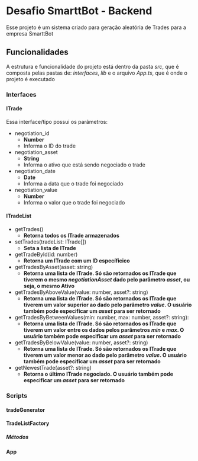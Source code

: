 # Desafio SmarttBot - Backend

Esse projeto é um sistema criado para geração aleatória de Trades para a empresa SmarttBot

## Funcionalidades

A estrutura e funcionalidade do projeto está dentro da pasta _src_, que é composta pelas pastas de: _interfaces_, _lib_ e o arquivo _App.ts_, que é onde o projeto é executado

### **Interfaces**

#### **ITrade**

Essa interface/tipo possui os parâmetros:

- negotiation_id
  - **Number**
  - Informa o ID do trade
- negotiation_asset
  - **String**
  - Informa o ativo que está sendo negociado o trade
- negotiation_date
  - **Date**
  - Informa a data que o trade foi negociado
- negotiation_value
  - **Number**
  - Informa o valor que o trade foi negociado

#### **ITradeList**

- getTrades()
  - **Retorna todos os ITrade armazenados**
- setTrades(tradeList: ITrade[])
  - **Seta a lista de ITrade**
- getTradeById(id: number)
  - **Retorna um ITrade com um ID específicico**
- getTradesByAsset(asset: string)
  - **Retorna uma lista de ITrade. Só são retornados os ITrade que tiverem o mesmo _negotiationAsset_ dado pelo parâmetro _asset_, ou seja, o mesmo Ativo**
- getTradesByAboveValue(value: number, asset?: string)
  - **Retorna uma lista de ITrade. Só são retornados os ITrade que tiverem um valor superior ao dado pelo parâmetro _value_. O usuário também pode especificar um _asset_ para ser retornado**
- getTradesByBetweenValues(min: number, max: number, asset?: string):
  - **Retorna uma lista de ITrade. Só são retornados os ITrade que tiverem um valor entre os dados pelos parâmetros _min_ e _max_. O usuário também pode especificar um _asset_ para ser retornado**
- getTradesByBelowValue(value: number, asset?: string)
  - **Retorna uma lista de ITrade. Só são retornados os ITrade que tiverem um valor menor ao dado pelo parâmetro _value_. O usuário também pode especificar um _asset_ para ser retornado**
- getNewestTrade(asset?: string)
  - **Retorna o último ITrade negociado. O usuário também pode especificar um _asset_ para ser retornado**

### Scripts

#### **tradeGenerator**

#### **TradeListFactory**

##### **Métodos**

#### **App**
